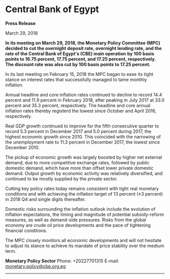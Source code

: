 # Central Bank of Egypt

**Press Release**

March 29, 2018

**In its meeting on March 29, 2018, the Monetary Policy Committee (MPC) decided to cut the overnight**
**deposit rate, overnight lending rate, and the rate of the Central Bank of Egypt's (CBE) main operation**
**by 100 basis points to 16.75 percent, 17.75 percent, and 17.25 percent, respectively. The discount rate**
**was also cut by 100 basis points to 17.25 percent.**

In its last meeting on February 15, 2018 the MPC began to ease its tight stance on interest rates that
successfully managed to tame monthly inflation.

Annual headline and core inflation rates continued to decline to record 14.4 percent and 11.9 percent in
February 2018, after peaking in July 2017 at 33.0 percent and 35.3 percent, respectively. The headline
and core annual inflation rates thereby registerd the lowest since October and April 2016, respectively.

Real GDP growth continued to improve for the fifth consecutive quarter to record 5.3 percent in
December 2017 and 5.0 percent during 2017, the highest economic growth since 2010. This coincided
with the narrowing of the unemployment rate to 11.3 percent in December 2017, the lowest since
December 2010.

The pickup of economic growth was largely boosted by higher net external demand, due to more
competitive exchange rates, followed by public domestic demand, which have more than offset lower
private domestic demand. Output growth by economic activity was relatively diversified, and continued
to be mostly supplied by the private sector.

Cutting key policy rates today remains consistent with tight real monetary conditions and with achieving
the inflation target of 13 percent (±3 percent) in 2018 Q4 and single digits thereafter.

Domestic risks surrounding the inflation outlook include the evolution of inflation expectations, the
timing and magnitude of potential subsidy-reform measures, as well as demand-side pressures. Risks
from the global economy are crude oil price developments and the pace of tightening financial
conditions.

The MPC closely monitors all economic developments and will not hesitate to adjust its stance to
achieve its mandate of price stability over the medium term.

**Monetary Policy Sector**
Phone: +20227701315
E-mail: monetary.policy@cbe.org.eg


-----

